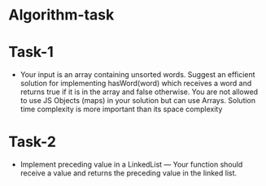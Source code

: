 # Algorithm-task

# Task-1
- Your input is an array containing unsorted words. Suggest an efficient solution for implementing hasWord(word) which receives a word and returns true if it is in the array and false otherwise. You are not allowed to use JS Objects (maps) in your solution but can use Arrays. Solution time complexity is more important than its space complexity

# Task-2
- Implement preceding value in a LinkedList — Your function should receive a value and returns the preceding value in the linked list.
